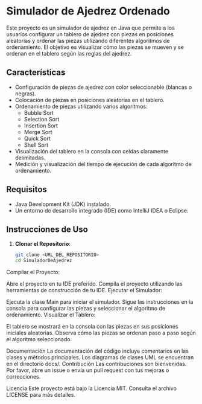 # Simulador de Ajedrez Ordenado

Este proyecto es un simulador de ajedrez en Java que permite a los usuarios configurar un tablero de ajedrez con piezas en posiciones aleatorias y ordenar las piezas utilizando diferentes algoritmos de ordenamiento. El objetivo es visualizar cómo las piezas se mueven y se ordenan en el tablero según las reglas del ajedrez.

## Características

- Configuración de piezas de ajedrez con color seleccionable (blancas o negras).
- Colocación de piezas en posiciones aleatorias en el tablero.
- Ordenamiento de piezas utilizando varios algoritmos:
    - Bubble Sort
    - Selection Sort
    - Insertion Sort
    - Merge Sort
    - Quick Sort
    - Shell Sort
- Visualización del tablero en la consola con celdas claramente delimitadas.
- Medición y visualización del tiempo de ejecución de cada algoritmo de ordenamiento.

## Requisitos

- Java Development Kit (JDK) instalado.
- Un entorno de desarrollo integrado (IDE) como IntelliJ IDEA o Eclipse.

## Instrucciones de Uso

1. **Clonar el Repositorio**:
   ```bash
   git clone <URL_DEL_REPOSITORIO>
   cd SimuladorDeAjedrez

Compilar el Proyecto:

Abre el proyecto en tu IDE preferido.
Compila el proyecto utilizando las herramientas de construcción de tu IDE.
Ejecutar el Simulador:

Ejecuta la clase Main para iniciar el simulador.
Sigue las instrucciones en la consola para configurar las piezas y seleccionar el algoritmo de ordenamiento.
Visualizar el Tablero:

El tablero se mostrará en la consola con las piezas en sus posiciones iniciales aleatorias.
Observa cómo las piezas se ordenan paso a paso según el algoritmo seleccionado.

Documentación
La documentación del código incluye comentarios en las clases y métodos principales.
Los diagramas de clases UML se encuentran en el directorio docs/.
Contribución
Las contribuciones son bienvenidas. Por favor, abre un issue o envía un pull request con tus mejoras o correcciones.

Licencia
Este proyecto está bajo la Licencia MIT. Consulta el archivo LICENSE para más detalles.

